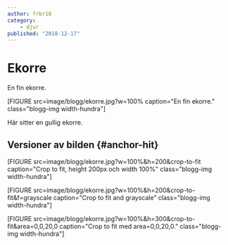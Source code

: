 ```yaml
---
author: frbr18
category:
    - djur
published: "2018-12-17"
---
```

Ekorre
==================================

En fin ekorre.

[FIGURE src=image/blogg/ekorre.jpg?w=100% caption="En fin ekorre." class="blogg-img width-hundra"]


<!--more-->

Här sitter en gullig ekorre.



Versioner av bilden {#anchor-hit}
-----------------------------------

[FIGURE src=image/blogg/ekorre.jpg?w=100%&h=200&crop-to-fit caption="Crop to fit, height 200px och width 100%" class="blogg-img width-hundra"]

[FIGURE src=image/blogg/ekorre.jpg?w=100%&h=200&crop-to-fit&f=grayscale caption="Crop to fit and grayscale" class="blogg-img width-hundra"]

[FIGURE src=image/blogg/ekorre.jpg?w=100%&h=300&crop-to-fit&area=0,0,20,0 caption="Crop to fit med area=0,0,20,0." class="blogg-img width-hundra"]

